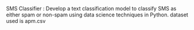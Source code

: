 SMS Classifier :
Develop a text classification model to
classify SMS as either spam or non-spam
using data science techniques in Python.
dataset used is apm.csv

